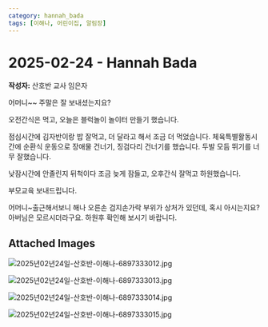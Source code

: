 ```yaml
---
category: hannah_bada
tags: [이해나, 어린이집, 알림장]
---
```


# 2025-02-24 - Hannah Bada

**작성자:** 산호반 교사 임은자  

어머니~~ 주말은 잘 보내셨는지요?

오전간식은 먹고, 오늘은 블럭놀이 놀이터 만들기 했습니다.

점심시간에 김자반이랑 밥 잘먹고, 더 달라고 해서 조금 더 먹었습니다. 체육특별활동시간에 순환식 운동으로 장애물 건너기, 징검다리 건너기를 했습니다.  두발 모듬 뛰기를 너무 잘했습니다. 

낮잠시간에 안졸린지 뒤척이다 조금 늦게 잠들고, 오후간식 잘먹고 하원했습니다.

부모교육 보내드립니다.

어머니~출근해서보니 해나 오른손 검지손가락 부위가 상처가 있던데, 혹시 아시는지요? 아버님은 모르시더라구요. 하원후 확인해 보시기 바랍니다.

## Attached Images
![2025년02년24일-산호반-이해나-6897333012.jpg](d:\Users\hannah\Downloads\kids\photo\2025년02년24일-산호반-이해나-6897333012.jpg)

![2025년02년24일-산호반-이해나-6897333013.jpg](d:\Users\hannah\Downloads\kids\photo\2025년02년24일-산호반-이해나-6897333013.jpg)

![2025년02년24일-산호반-이해나-6897333014.jpg](d:\Users\hannah\Downloads\kids\photo\2025년02년24일-산호반-이해나-6897333014.jpg)

![2025년02년24일-산호반-이해나-6897333015.jpg](d:\Users\hannah\Downloads\kids\photo\2025년02년24일-산호반-이해나-6897333015.jpg)

